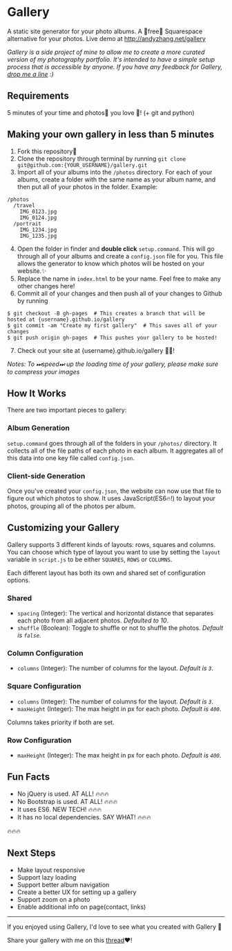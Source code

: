 # Gallery
A static site generator for your photo albums. A 🤑free🤑 Squarespace alternative for your photos. Live demo at http://andyzhang.net/gallery

*Gallery is a side project of mine to allow me to create a more curated version of my photography portfolio. It's intended to have a simple setup process that is accessible by anyone. If you have any feedback for Gallery, [drop me a line](mailto:andzhng@gmail.com?Subject=Hey!) :)*

## Requirements
5 minutes of your time and photos📸 you love 🎉! (+ git and python)

## Making your own gallery in less than 5 minutes
1. Fork this repository🍴
2. Clone the repository through terminal by running 
`git clone git@github.com:{YOUR_USERNAME}/gallery.git`
3. Import all of your albums into the `/photos` directory. For each of your albums, create a folder with the same name as your album name, and then put all of your photos in the folder. Example:
```
/photos
  /travel
    IMG_0123.jpg
    IMG_0124.jpg
  /portrait
    IMG_1234.jpg
    IMG_1235.jpg
```

4. Open the folder in finder and **double click** `setup.command`. This will go through all of your albums and create a `config.json` file for you. This file allows the generator to know which photos will be hosted on your website.✨
5. Replace the name in `index.html` to be your name. Feel free to make any other changes here!
6. Commit all of your changes and then push all of your changes to Github by running
```
$ git checkout -B gh-pages  # This creates a branch that will be hosted at {username}.github.io/gallery
$ git commit -am "Create my first gallery"  # This saves all of your changes
$ git push origin gh-pages  # This pushes your gallery to be hosted!
```
7. Check out your site at {username}.github.io/gallery 🎉✨!

*Notes: To ⏭speed⏭ up the loading time of your gallery, please make sure to compress your images*

## How It Works
There are two important pieces to gallery:

### Album Generation
`setup.command` goes through all of the folders in your `/photos/` directory. It collects all of the file paths of each photo in each album. It aggregates all of this data into one key file called `config.json`.

### Client-side Generation
Once you've created your `config.json`, the website can now use that file to figure out which photos to show. It uses JavaScript(ES6🔥!) to layout your photos, grouping all of the photos per album.

## Customizing your Gallery
Gallery supports 3 different kinds of layouts: rows, squares and columns. You can choose which type of layout you want to use by setting the `layout` variable in `script.js` to be either `SQUARES`, `ROWS` or `COLUMNS`.

Each different layout has both its own and shared set of configuration options.

### Shared
- `spacing` (Integer): The vertical and horizontal distance that separates each photo from all adjacent photos. *Defaulted to 10*.
- `shuffle` (Boolean): Toggle to shuffle or not to shuffle the photos. *Default is `false`*.

### Column Configuration
- `columns` (Integer): The number of columns for the layout. *Default is `3`*.

### Square Configuration
- `columns` (Integer): The number of columns for the layout. *Default is `3`*.
- `maxHeight` (Integer): The max height in px for each photo. *Default is `400`*.

Columns takes priority if both are set.

### Row Configuration
- `maxHeight` (Integer): The max height in px for each photo. *Default is `400`*.


## Fun Facts
- No jQuery is used. AT ALL! 🔥🔥🔥
- No Bootstrap is used. AT ALL! 🔥🔥🔥
- It uses ES6. NEW TECH! 🔥🔥🔥
- It has no local dependencies. SAY WHAT! 🔥🔥🔥

🔥🔥🔥


## Next Steps
- Make layout responsive
- Support lazy loading
- Support better album navigation
- Create a better UX for setting up a gallery
- Support zoom on a photo
- Enable additional info on page(contact, links)

---

If you enjoyed using Gallery, I'd love to see what you created with Gallery 🙌

Share your gallery with me on this [thread](https://github.com/andyzg/gallery/issues/1)❤️!
